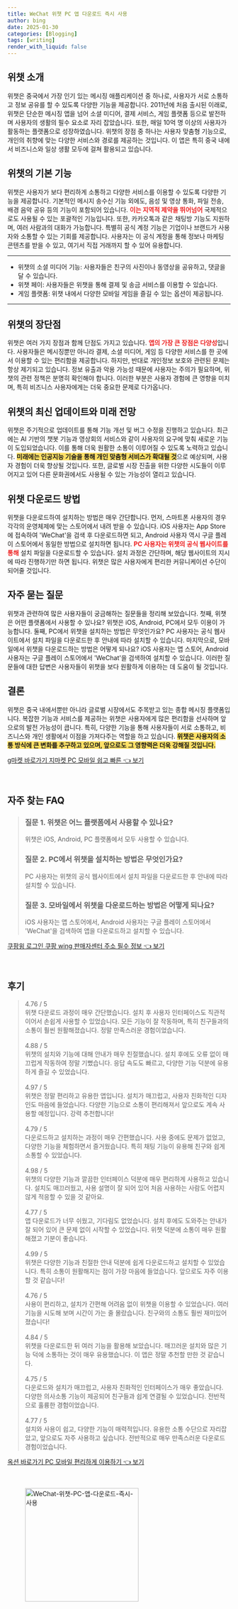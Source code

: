 ```yaml
---
title: WeChat 위챗 PC 앱 다운로드 즉시 사용
author: bing
date: 2025-01-30
categories: [Blogging]
tags: [writing]
render_with_liquid: false
---
```



<h2 id='위챗 소개'>위챗 소개</h2>

<p>위챗은 중국에서 가장 인기 있는 메시징 애플리케이션 중 하나로, 사용자가 서로 소통하고 정보 공유를 할 수 있도록 다양한 기능을 제공합니다. 2011년에 처음 출시된 이래로, 위챗은 단순한 메시징 앱을 넘어 소셜 미디어, 결제 서비스, 게임 플랫폼 등으로 발전하며 사용자의 생활의 필수 요소로 자리 잡았습니다. 또한, 매일 10억 명 이상의 사용자가 활동하는 플랫폼으로 성장하였습니다. 위챗의 장점 중 하나는 사용자 맞춤형 기능으로, 개인의 취향에 맞는 다양한 서비스와 경로를 제공하는 것입니다. 이 앱은 특히 중국 내에서 비즈니스와 일상 생활 모두에 걸쳐 활용되고 있습니다.</p>

<h2 id='기본 기능'>위챗의 기본 기능</h2>

<p>위챗은 사용자가 보다 편리하게 소통하고 다양한 서비스를 이용할 수 있도록 다양한 기능을 제공합니다. 기본적인 메시지 송수신 기능 외에도, 음성 및 영상 통화, 파일 전송, 배경 음악 공유 등의 기능이 포함되어 있습니다. <b><span style="color: #ee2323;">이는 지역적 제약을 뛰어넘어</span></b> 국제적으로도 사용될 수 있는 포괄적인 기능입니다. 또한, 카카오톡과 같은 채팅방 기능도 지원하며, 여러 사람과의 대화가 가능합니다. 특별히 공식 계정 기능은 기업이나 브랜드가 사용자와 소통할 수 있는 기회를 제공합니다. 사용자는 이 공식 계정을 통해 정보나 마케팅 콘텐츠를 받을 수 있고, 여기서 직접 거래까지 할 수 있어 유용합니다.</p>

<hr />

<ul>
    <li>위챗의 소셜 미디어 기능: 사용자들은 친구의 사진이나 동영상을 공유하고, 댓글을 달 수 있습니다.</li>
    <li>위챗 페이: 사용자들은 위챗을 통해 결제 및 송금 서비스를 이용할 수 있습니다.</li>
    <li>게임 플랫폼: 위챗 내에서 다양한 모바일 게임을 즐길 수 있는 옵션이 제공됩니다.</li>
</ul>

<hr />

<h2 id='장점과 단점'>위챗의 장단점</h2>

<p>위챗은 여러 가지 장점과 함께 단점도 가지고 있습니다. <b><span style="color: #ee2323;">앱의 가장 큰 장점은 다양성</span></b>입니다. 사용자들은 메시징뿐만 아니라 결제, 소셜 미디어, 게임 등 다양한 서비스를 한 곳에서 이용할 수 있는 편리함을 제공합니다. 하지만, 반대로 개인정보 보호와 관련된 문제는 항상 제기되고 있습니다. 정보 유출과 악용 가능성 때문에 사용자는 주의가 필요하며, 위챗의 관련 정책은 분명히 확인해야 합니다. 이러한 부분은 사용자 경험에 큰 영향을 미치며, 특히 비즈니스 사용자에게는 더욱 중요한 문제로 다가옵니다.</p>

<h2 id='최신 업데이트'>위챗의 최신 업데이트와 미래 전망</h2>

<p>위챗은 주기적으로 업데이트를 통해 기능 개선 및 버그 수정을 진행하고 있습니다. 최근에는 AI 기반의 챗봇 기능과 영상회의 서비스와 같이 사용자의 요구에 맞춰 새로운 기능이 도입되었습니다. 이를 통해 더욱 원활한 소통이 이루어질 수 있도록 노력하고 있습니다. <b><span style="background-color: #ffe066;">미래에는 인공지능 기술을 통해 개인 맞춤형 서비스가 확대될 것</span></b>으로 예상되며, 사용자 경험이 더욱 향상될 것입니다. 또한, 글로벌 시장 진출을 위한 다양한 시도들이 이루어지고 있어 다른 문화권에서도 사용될 수 있는 가능성이 열리고 있습니다.</p>

<h2 id='다운로드 방법'>위챗 다운로드 방법</h2>

<p>위챗을 다운로드하여 설치하는 방법은 매우 간단합니다. 먼저, 스마트폰 사용자의 경우 각각의 운영체제에 맞는 스토어에서 내려 받을 수 있습니다. iOS 사용자는 App Store에 접속하여 'WeChat'을 검색 후 다운로드하면 되고, Android 사용자 역시 구글 플레이 스토어에서 동일한 방법으로 설치하면 됩니다. <b><span style="color: #ee2323;">PC 사용자는 위챗의 공식 웹사이트를 통해</span></b> 설치 파일을 다운로드할 수 있습니다. 설치 과정은 간단하며, 해당 웹사이트의 지시에 따라 진행하기만 하면 됩니다. 위챗은 많은 사용자에게 편리한 커뮤니케이션 수단이 되어줄 것입니다.</p>

<h2 id='자주 묻는 질문'>자주 묻는 질문</h2>

<p>위챗과 관련하여 많은 사용자들이 궁금해하는 질문들을 정리해 보았습니다. 첫째, 위챗은 어떤 플랫폼에서 사용할 수 있나요? 위챗은 iOS, Android, PC에서 모두 이용이 가능합니다. 둘째, PC에서 위챗을 설치하는 방법은 무엇인가요? PC 사용자는 공식 웹사이트에서 설치 파일을 다운로드한 후 안내에 따라 설치할 수 있습니다. 마지막으로, 모바일에서 위챗을 다운로드하는 방법은 어떻게 되나요? iOS 사용자는 앱 스토어, Android 사용자는 구글 플레이 스토어에서 'WeChat'을 검색하여 설치할 수 있습니다. 이러한 질문들에 대한 답변은 사용자들이 위챗을 보다 원활하게 이용하는 데 도움이 될 것입니다.</p>

<h2 id='결론'>결론</h2>

<p>위챗은 중국 내에서뿐만 아니라 글로벌 시장에서도 주목받고 있는 종합 메시징 플랫폼입니다. 복잡한 기능과 서비스를 제공하는 위챗은 사용자에게 많은 편리함을 선사하며 앞으로의 발전 가능성이 큽니다. 특히, 다양한 기능을 통해 사용자들이 서로 소통하고, 비즈니스와 개인 생활에서 이점을 가져다주는 역할을 하고 있습니다. <b><span style="background-color: #ffe066;">위챗은 사용자의 소통 방식에 큰 변화를 추구하고 있으며, 앞으로도 그 영향력은 더욱 강해질 것입니다.</span></b></p>


<p><a class="click-button" title="g마켓 바로가기 지마켓 PC 모바일 쉽고 빠른" href="https://purplelist.github.io/posts/g%EB%A7%88%EC%BC%93-%EB%B0%94%EB%A1%9C%EA%B0%80%EA%B8%B0-%EC%A7%80%EB%A7%88%EC%BC%93-PC-%EB%AA%A8%EB%B0%94%EC%9D%BC-%EC%89%BD%EA%B3%A0-%EB%B9%A0%EB%A5%B8/" rel="dofollow">g마켓 바로가기 지마켓 PC 모바일 쉽고 빠른 👈 보기</a></p><br>
<h2 id='자주_찾는_FAQ'>자주 찾는 FAQ</h2>
<div itemscope="" itemtype="https://schema.org/FAQPage"> 
<blockquote> 
<div itemscope="" itemprop="mainEntity" itemtype="https://schema.org/Question"> 
<h3 itemprop="name">질문 1. 위챗은 어느 플랫폼에서 사용할 수 있나요?</h3> 
<div itemscope="" itemprop="acceptedAnswer" itemtype="https://schema.org/Answer"> 
<span itemprop="text"> 
<p>위챗은 iOS, Android, PC 플랫폼에서 모두 사용할 수 있습니다.</p> 
</span> 
</div> 
</div> 

<div itemscope="" itemprop="mainEntity" itemtype="https://schema.org/Question"> 
<h3 itemprop="name">질문 2. PC에서 위챗을 설치하는 방법은 무엇인가요?</h3> 
<div itemscope="" itemprop="acceptedAnswer" itemtype="https://schema.org/Answer"> 
<span itemprop="text"> 
<p>PC 사용자는 위챗의 공식 웹사이트에서 설치 파일을 다운로드한 후 안내에 따라 설치할 수 있습니다.</p> 
</span> 
</div> 
</div> 

<div itemscope="" itemprop="mainEntity" itemtype="https://schema.org/Question"> 
<h3 itemprop="name">질문 3. 모바일에서 위챗을 다운로드하는 방법은 어떻게 되나요?</h3> 
<div itemscope="" itemprop="acceptedAnswer" itemtype="https://schema.org/Answer"> 
<span itemprop="text"> 
<p>iOS 사용자는 앱 스토어에서, Android 사용자는 구글 플레이 스토어에서 'WeChat'을 검색하여 앱을 다운로드하고 설치할 수 있습니다.</p> 
</span> 
</div> 
</div> 

</blockquote> 
</div>
<p><a class="click-button" title="쿠팡윙 로그인 쿠팡 wing 판매자센터 주소 필수 정보" href="https://purplelist.github.io/posts/%EC%BF%A0%ED%8C%A1%EC%9C%99-%EB%A1%9C%EA%B7%B8%EC%9D%B8-%EC%BF%A0%ED%8C%A1-wing-%ED%8C%90%EB%A7%A4%EC%9E%90%EC%84%BC%ED%84%B0-%EC%A3%BC%EC%86%8C-%ED%95%84%EC%88%98-%EC%A0%95%EB%B3%B4/" rel="dofollow">쿠팡윙 로그인 쿠팡 wing 판매자센터 주소 필수 정보 👈 보기</a></p><br>
<h2 id='후기'>후기</h2>
<div itemscope itemtype="https://schema.org/Product">
  <blockquote>
  <div itemprop="review" itemscope itemtype="https://schema.org/Review">
      <div itemprop="reviewRating" itemscope itemtype="https://schema.org/Rating"> <span itemprop="ratingValue">4.76</span> / <span itemprop="bestRating">5</span> </div>
      <span itemprop="reviewBody">위챗 다운로드 과정이 매우 간단했습니다. 설치 후 사용자 인터페이스도 직관적이어서 손쉽게 사용할 수 있었습니다. 모든 기능이 잘 작동하며, 특히 친구들과의 소통이 훨씬 원활해졌습니다. 정말 만족스러운 경험이었습니다.</span>
  </div>
  <br>
  <div itemprop="review" itemscope itemtype="https://schema.org/Review">
      <div itemprop="reviewRating" itemscope itemtype="https://schema.org/Rating"> <span itemprop="ratingValue">4.88</span> / <span itemprop="bestRating">5</span> </div>
      <span itemprop="reviewBody">위챗의 설치와 기능에 대해 안내가 매우 친절했습니다. 설치 후에도 오류 없이 매끄럽게 작동하여 정말 기뻤습니다. 응답 속도도 빠르고, 다양한 기능 덕분에 유용하게 즐길 수 있었습니다.</span>
  </div>
  <br>
  <div itemprop="review" itemscope itemtype="https://schema.org/Review">
      <div itemprop="reviewRating" itemscope itemtype="https://schema.org/Rating"> <span itemprop="ratingValue">4.97</span> / <span itemprop="bestRating">5</span> </div>
      <span itemprop="reviewBody">위챗은 정말 편리하고 유용한 앱입니다. 설치가 매끄럽고, 사용자 친화적인 디자인도 마음에 들었습니다. 다양한 기능으로 소통이 편리해져서 앞으로도 계속 사용할 예정입니다. 강력 추천합니다!</span>
  </div>
  <br>
  <div itemprop="review" itemscope itemtype="https://schema.org/Review">
      <div itemprop="reviewRating" itemscope itemtype="https://schema.org/Rating"> <span itemprop="ratingValue">4.79</span> / <span itemprop="bestRating">5</span> </div>
      <span itemprop="reviewBody">다운로드하고 설치하는 과정이 매우 간편했습니다. 사용 중에도 문제가 없었고, 다양한 기능을 체험하면서 즐거웠습니다. 특히 채팅 기능이 유용해 친구와 쉽게 소통할 수 있었습니다.</span>
  </div>
  <br>
  <div itemprop="review" itemscope itemtype="https://schema.org/Review">
      <div itemprop="reviewRating" itemscope itemtype="https://schema.org/Rating"> <span itemprop="ratingValue">4.98</span> / <span itemprop="bestRating">5</span> </div>
      <span itemprop="reviewBody">위챗의 다양한 기능과 깔끔한 인터페이스 덕분에 매우 편리하게 사용하고 있습니다. 설치도 매끄러웠고, 사용 설명이 잘 되어 있어 처음 사용하는 사람도 어렵지 않게 적응할 수 있을 것 같아요.</span>
  </div>
  <br>
  <div itemprop="review" itemscope itemtype="https://schema.org/Review">
      <div itemprop="reviewRating" itemscope itemtype="schema.org/Rating"> <span itemprop="ratingValue">4.77</span> / <span itemprop="bestRating">5</span> </div>
      <span itemprop="reviewBody">앱 다운로드가 너무 쉬웠고, 기다림도 없었습니다. 설치 후에도 도와주는 안내가 잘 되어 있어 큰 문제 없이 시작할 수 있었습니다. 위챗 덕분에 소통이 매우 원활해졌고 기분이 좋습니다.</span>
  </div>
  <br>
  <div itemprop="review" itemscope itemtype="https://schema.org/Review">
      <div itemprop="reviewRating" itemscope itemtype="https://schema.org/Rating"> <span itemprop="ratingValue">4.99</span> / <span itemprop="bestRating">5</span> </div>
      <span itemprop="reviewBody">위챗은 다양한 기능과 친절한 안내 덕분에 쉽게 다운로드하고 설치할 수 있었습니다. 특히 소통이 원활해지는 점이 가장 마음에 들었습니다. 앞으로도 자주 이용할 것 같습니다!</span>
  </div>
  <br>
  <div itemprop="review" itemscope itemtype="https://schema.org/Review">
      <div itemprop="reviewRating" itemscope itemtype="https://schema.org/Rating"> <span itemprop="ratingValue">4.76</span> / <span itemprop="bestRating">5</span> </div>
      <span itemprop="reviewBody">사용이 편리하고, 설치가 간편해 어려움 없이 위챗을 이용할 수 있었습니다. 여러 기능을 시도해 보며 시간이 가는 줄 몰랐습니다. 친구와의 소통도 훨씬 재미있어졌습니다!</span>
  </div>
  <br>
  <div itemprop="review" itemscope itemtype="https://schema.org/Review">
      <div itemprop="reviewRating" itemscope itemtype="https://schema.org/Rating"> <span itemprop="ratingValue">4.84</span> / <span itemprop="bestRating">5</span> </div>
      <span itemprop="reviewBody">위챗을 다운로드한 뒤 여러 기능을 활용해 보았습니다. 매끄러운 설치와 많은 기능 덕에 소통하는 것이 매우 유용했습니다. 이 앱은 정말 추천할 만한 것 같습니다.</span>
  </div>
  <br>
  <div itemprop="review" itemscope itemtype="https://schema.org/Review">
      <div itemprop="reviewRating" itemscope itemtype="https://schema.org/Rating"> <span itemprop="ratingValue">4.75</span> / <span itemprop="bestRating">5</span> </div>
      <span itemprop="reviewBody">다운로드와 설치가 매끄럽고, 사용자 친화적인 인터페이스가 매우 좋았습니다. 다양한 의사소통 기능이 제공되어 친구들과 쉽게 연결될 수 있었습니다. 전반적으로 훌륭한 경험이었습니다.</span>
  </div>
  <br>
  <div itemprop="review" itemscope itemtype="https://schema.org/Review">
      <div itemprop="reviewRating" itemscope itemtype="https://schema.org/Rating"> <span itemprop="ratingValue">4.77</span> / <span itemprop="bestRating">5</span> </div>
      <span itemprop="reviewBody">설치와 사용이 쉽고, 다양한 기능이 매력적입니다. 유용한 소통 수단으로 자리잡았고, 앞으로도 자주 사용하고 싶습니다. 전반적으로 매우 만족스러운 다운로드 경험이었습니다.</span>
  </div>
  </blockquote>
</div>
<p><a class="click-button" title="옥션 바로가기 PC 모바일 편리하게 이용하기" href="https://purplelist.github.io/posts/%EC%98%A5%EC%85%98-%EB%B0%94%EB%A1%9C%EA%B0%80%EA%B8%B0-PC-%EB%AA%A8%EB%B0%94%EC%9D%BC-%ED%8E%B8%EB%A6%AC%ED%95%98%EA%B2%8C-%EC%9D%B4%EC%9A%A9%ED%95%98%EA%B8%B0/" rel="dofollow">옥션 바로가기 PC 모바일 편리하게 이용하기 👈 보기</a></p><br>
<figure class="image"><img src="https://purplelist.github.io/assets/img/thumbnail/WeChat-위챗-PC-앱-다운로드-즉시-사용.webp" alt="WeChat-위챗-PC-앱-다운로드-즉시-사용" width="256" height="256"></figure>